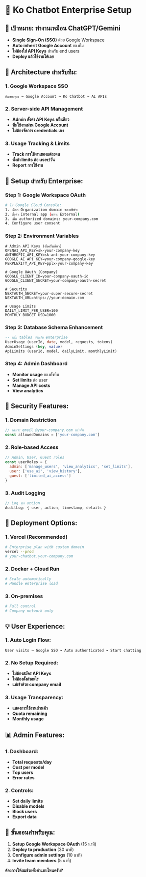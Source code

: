 # 🏢 Ko Chatbot Enterprise Setup

## 🎯 เป้าหมาย: ทำงานเหมือน ChatGPT/Gemini
- **Single Sign-On (SSO)** ด้วย Google Workspace
- **Auto inherit Google Account** ของทีม
- **ไม่ต้องใส่ API Keys** สำหรับ end users
- **Deploy แล้วใช้งานได้เลย**

## 🔧 Architecture สำหรับทีม:

### 1. Google Workspace SSO
```
ทีมของคุณ → Google Account → Ko Chatbot → AI APIs
```

### 2. Server-side API Management
- **Admin ตั้งค่า API Keys ครั้งเดียว**
- **ทีมใช้งานผ่าน Google Account**
- **ไม่ต้องจัดการ credentials เอง**

### 3. Usage Tracking & Limits
- **Track การใช้งานของแต่ละคน**
- **ตั้งค่า limits ต่อ user/วัน**
- **Report การใช้งาน**

## 🚀 Setup สำหรับ Enterprise:

### Step 1: Google Workspace OAuth
```bash
# ใน Google Cloud Console:
1. เลือก Organization domain ของบริษัท
2. ตั้งค่า Internal app (แทน External)
3. เพิ่ม authorized domains: your-company.com
4. Configure user consent
```

### Step 2: Environment Variables
```env
# Admin API Keys (ตั้งครั้งเดียว)
OPENAI_API_KEY=sk-your-company-key
ANTHROPIC_API_KEY=sk-ant-your-company-key
GOOGLE_AI_API_KEY=your-company-google-key
PERPLEXITY_API_KEY=pplx-your-company-key

# Google OAuth (Company)
GOOGLE_CLIENT_ID=your-company-oauth-id
GOOGLE_CLIENT_SECRET=your-company-oauth-secret

# Security
NEXTAUTH_SECRET=your-super-secure-secret
NEXTAUTH_URL=https://your-domain.com

# Usage Limits
DAILY_LIMIT_PER_USER=100
MONTHLY_BUDGET_USD=1000
```

### Step 3: Database Schema Enhancement
```sql
-- เพิ่ม tables สำหรับ enterprise
UserUsage (userId, date, model, requests, tokens)
AdminSettings (key, value)
ApiLimits (userId, model, dailyLimit, monthlyLimit)
```

### Step 4: Admin Dashboard
- **Monitor usage** ของทั้งทีม
- **Set limits** ต่อ user
- **Manage API costs**
- **View analytics**

## 🔐 Security Features:

### 1. Domain Restriction
```javascript
// เฉพาะ email @your-company.com เท่านั้น
const allowedDomains = ['your-company.com']
```

### 2. Role-based Access
```javascript
// Admin, User, Guest roles
const userRoles = {
  admin: ['manage_users', 'view_analytics', 'set_limits'],
  user: ['use_ai', 'view_history'],
  guest: ['limited_ai_access']
}
```

### 3. Audit Logging
```javascript
// Log ทุก action
AuditLog: { user, action, timestamp, details }
```

## 🚀 Deployment Options:

### 1. Vercel (Recommended)
```bash
# Enterprise plan with custom domain
vercel --prod
# your-chatbot.your-company.com
```

### 2. Docker + Cloud Run
```dockerfile
# Scale automatically
# Handle enterprise load
```

### 3. On-premises
```bash
# Full control
# Company network only
```

## 💡 User Experience:

### 1. Auto Login Flow:
```
User visits → Google SSO → Auto authenticated → Start chatting
```

### 2. No Setup Required:
- **ไม่ต้องสมัคร API Keys**
- **ไม่ต้องตั้งค่าอะไร**
- **แค่เข้าด้วย company email**

### 3. Usage Transparency:
- **แสดงการใช้งานส่วนตัว**
- **Quota remaining**
- **Monthly usage**

## 📊 Admin Features:

### 1. Dashboard:
- **Total requests/day**
- **Cost per model**
- **Top users**
- **Error rates**

### 2. Controls:
- **Set daily limits**
- **Disable models**
- **Block users**
- **Export data**

## 🎯 ขั้นตอนสำหรับคุณ:

1. **Setup Google Workspace OAuth** (15 นาที)
2. **Deploy to production** (30 นาที)
3. **Configure admin settings** (10 นาที)
4. **Invite team members** (5 นาที)

**ต้องการให้ผมช่วยตั้งค่าแบบไหนครับ?**
